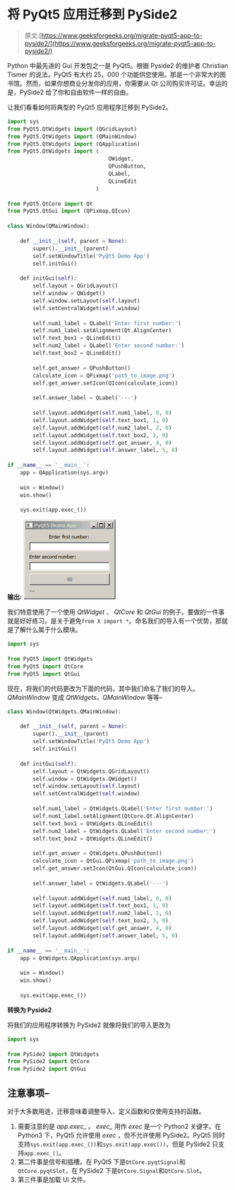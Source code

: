 # 将 PyQt5 应用迁移到 PySide2

> 原文:[https://www.geeksforgeeks.org/migrate-pyqt5-app-to-pyside2/](https://www.geeksforgeeks.org/migrate-pyqt5-app-to-pyside2/)

Python 中最先进的 Gui 开发包之一是 PyQt5。根据 Pyside2 的维护者 Christian Tismer 的说法，PyQt5 有大约 25，000 个功能供您使用。那是一个非常大的图书馆。然而，如果你想商业分发你的应用，你需要从 Qt 公司购买许可证。幸运的是，PySide2 给了你和自由软件一样的自由。

让我们看看如何将典型的 PyQt5 应用程序迁移到 PySide2。

```py
import sys
from PyQt5.QtWidgets import (QGridLayout)
from PyQt5.QtWidgets import (QMainWindow)
from PyQt5.QtWidgets import (QApplication)
from PyQt5.QtWidgets import (
                                QWidget,
                                QPushButton,
                                QLabel,
                                QLineEdit
                            )

from PyQt5.QtCore import Qt
from PyQt5.QtGui import (QPixmap,QIcon)

class Window(QMainWindow):

    def __init__(self, parent = None):
        super().__init__(parent)
        self.setWindowTitle('PyQt5 Demo App')
        self.initGui()

    def initGui(self):
        self.layout = QGridLayout()
        self.window = QWidget()
        self.window.setLayout(self.layout)
        self.setCentralWidget(self.window)

        self.num1_label = QLabel('Enter first number:')
        self.num1_label.setAlignment(Qt.AlignCenter)
        self.text_box1 = QLineEdit()
        self.num2_label = QLabel('Enter second number:')
        self.text_box2 = QLineEdit()

        self.get_answer = QPushButton()
        calculate_icon = QPixmap('path_to_image.png')
        self.get_answer.setIcon(QIcon(calculate_icon))

        self.answer_label = QLabel('---')

        self.layout.addWidget(self.num1_label, 0, 0)
        self.layout.addWidget(self.text_box1, 1, 0)
        self.layout.addWidget(self.num2_label, 2, 0)
        self.layout.addWidget(self.text_box2, 3, 0)
        self.layout.addWidget(self.get_answer, 4, 0)
        self.layout.addWidget(self.answer_label, 5, 0)

if __name__ == '__main__':
    app = QApplication(sys.argv)

    win = Window()
    win.show()

    sys.exit(app.exec_())
```

**输出:**
![](img/df72d01f6f09903684fed0523d6a04f3.png)

我们特意使用了一个使用 *QtWidget* 、 *QtCore* 和 *QtGui* 的例子。要做的一件事就是好好练习。是关于避免`from X import *`。命名我们的导入有一个优势，那就是了解什么属于什么模块。

```py
import sys

from PyQt5 import QtWidgets
from PyQt5 import QtCore
from PyQt5 import QtGui
```

现在，将我们的代码更改为下面的代码，其中我们命名了我们的导入。 *QMainWindow* 变成 *QtWidgets。QMainWindow* 等等–

```py
class Window(QtWidgets.QMainWindow):

    def __init__(self, parent = None):
        super().__init__(parent)
        self.setWindowTitle('PyQt5 Demo App')
        self.initGui()

    def initGui(self):
        self.layout = QtWidgets.QGridLayout()
        self.window = QtWidgets.QWidget()
        self.window.setLayout(self.layout)
        self.setCentralWidget(self.window)

        self.num1_label = QtWidgets.QLabel('Enter first number:')
        self.num1_label.setAlignment(QtCore.Qt.AlignCenter)
        self.text_box1 = QtWidgets.QLineEdit()
        self.num2_label = QtWidgets.QLabel('Enter second number:')
        self.text_box2 = QtWidgets.QLineEdit()

        self.get_answer = QtWidgets.QPushButton()
        calculate_icon = QtGui.QPixmap('path_to_image.png')
        self.get_answer.setIcon(QtGui.QIcon(calculate_icon))

        self.answer_label = QtWidgets.QLabel('---')

        self.layout.addWidget(self.num1_label, 0, 0)
        self.layout.addWidget(self.text_box1, 1, 0)
        self.layout.addWidget(self.num2_label, 2, 0)
        self.layout.addWidget(self.text_box2, 3, 0)
        self.layout.addWidget(self.get_answer, 4, 0)
        self.layout.addWidget(self.answer_label, 5, 0)

if __name__ == '__main__':
    app = QtWidgets.QApplication(sys.argv)

    win = Window()
    win.show()

    sys.exit(app.exec_())
```

**转换为 Pyside2**

将我们的应用程序转换为 PySide2 就像将我们的导入更改为

```py
import sys

from PySide2 import QtWidgets
from PySide2 import QtCore
from PySide2 import QtGui
```

## 注意事项–

对于大多数用途，迁移意味着调整导入、定义函数和仅使用支持的函数。

1.  需要注意的是 *app.exec_* 。 *exec_* 用作 *exec* 是一个 Python2 关键字。在 Python3 下，PyQt5 允许使用 *exec* ，但不允许使用 PySide2。PyQt5 同时支持`sys.exit(app.exec_())`和`sys.exit(app.exec())`，但是 PySide2 只支持`app.exec_()`。
2.  第二件事是信号和插槽。在 PyQt5 下是`QtCore.pyqtSignal`和`QtCore.pyqtSlot`，在 PySide2 下是`QtCore.Signal`和`QtCore.Slot`。
3.  第三件事是加载 Ui 文件。